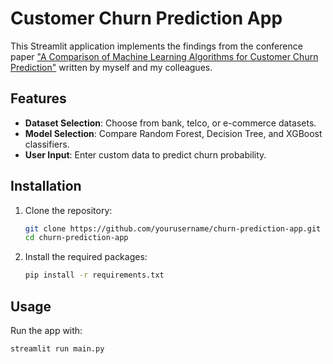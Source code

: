 # Customer Churn Prediction App

This Streamlit application implements the findings from the conference paper ["A Comparison of Machine Learning Algorithms for Customer Churn Prediction"](https://ieeexplore.ieee.org/document/10455051) written by myself and my colleagues.

## Features

- **Dataset Selection**: Choose from bank, telco, or e-commerce datasets.
- **Model Selection**: Compare Random Forest, Decision Tree, and XGBoost classifiers.
- **User Input**: Enter custom data to predict churn probability.

## Installation

1. Clone the repository:
   ```bash
   git clone https://github.com/yourusername/churn-prediction-app.git
   cd churn-prediction-app
   ```

2. Install the required packages:
   ```bash
   pip install -r requirements.txt
   ```

## Usage

Run the app with:
```bash
streamlit run main.py
```

